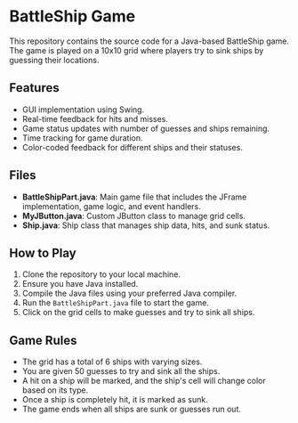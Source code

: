 # BattleShip Game

This repository contains the source code for a Java-based BattleShip game. The game is played on a 10x10 grid where players try to sink ships by guessing their locations.

## Features

- GUI implementation using Swing.
- Real-time feedback for hits and misses.
- Game status updates with number of guesses and ships remaining.
- Time tracking for game duration.
- Color-coded feedback for different ships and their statuses.

## Files

- **BattleShipPart.java**: Main game file that includes the JFrame implementation, game logic, and event handlers.
- **MyJButton.java**: Custom JButton class to manage grid cells.
- **Ship.java**: Ship class that manages ship data, hits, and sunk status.

## How to Play

1. Clone the repository to your local machine.
2. Ensure you have Java installed.
3. Compile the Java files using your preferred Java compiler.
4. Run the `BattleShipPart.java` file to start the game.
5. Click on the grid cells to make guesses and try to sink all ships.

## Game Rules

- The grid has a total of 6 ships with varying sizes.
- You are given 50 guesses to try and sink all the ships.
- A hit on a ship will be marked, and the ship's cell will change color based on its type.
- Once a ship is completely hit, it is marked as sunk.
- The game ends when all ships are sunk or guesses run out.
